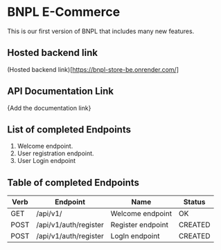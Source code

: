 # BNPL E-Commerce

This is our first version of BNPL that includes many new features.

## Hosted backend link

(Hosted backend link)[https://bnpl-store-be.onrender.com/]

## API Documentation Link

{Add the documentation link}

## List of completed Endpoints

1. Welcome endpoint.
2. User registration endpoint.
3. User Login endpoint

## Table of completed Endpoints

| Verb | Endpoint              | Name              | Status  |
| ---- | --------------------- | ----------------- | ------- |
| GET  | /api/v1/              | Welcome endpoint  | OK      |
| POST | /api/v1/auth/register | Register endpoint | CREATED |
| POST | /api/v1/auth/register | LogIn   endpoint  | CREATED |
